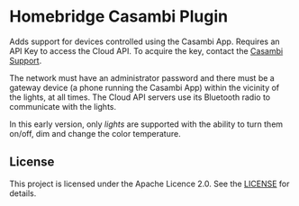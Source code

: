 # Homebridge Casambi Plugin

Adds support for devices controlled using the Casambi App. Requires an API Key to access the Cloud API. To acquire the key, contact the [Casambi Support](mailto:support@casambi.com).

The network must have an administrator password and there must be a gateway device (a phone running the Casambi App) within the vicinity of the lights, at all times. The Cloud API servers use its Bluetooth radio to communicate with the lights.

In this early version, only _lights_ are supported with the ability to turn them on/off, dim and change the color temperature.

## License

This project is licensed under the Apache Licence 2.0. See the [LICENSE](LICENSE) for details.
